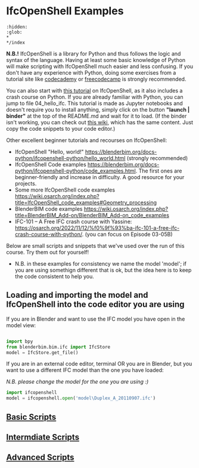 # IfcOpenShell Examples

```{toctree}
:hidden:
:glob:
*
*/index
```

**N.B.!** IfcOpenShell is a library for Python and thus follows the logic and syntax of the language. Having at least some basic knowledge of Python will make scripting with IfcOpenShell much easier and less confusing. If you don't have any experience with Python, doing some exercises from a tutorial site like  [codecademy](https://www.codecademy.com/catalog/language/python "https://www.codecademy.com/catalog/language/python") or  [freecodecamp](https://www.freecodecamp.org/news/learn-python-free-python-courses-for-beginners/ "https://www.freecodecamp.org/news/learn-python-free-python-courses-for-beginners/") is strongly recommended. 

You can also start with [this tutorial](https://github.com/jakob-beetz/ifcopenshell-notebooks) on IfcOpenShell, as it also includes a crash course on Python. If you are already familiar with Python, you can jump to file 04_hello_ifc. This tutorial is made as Jupyter notebooks and doesn't require you to install anything, simply click on the button **"launch | binder"** at the top of the README.md and wait for it to load. (If the binder isn't working, you can check out [this wiki](https://github.com/jakob-beetz/IfcOpenShellScriptingTutorial/wiki), which has the same content. Just copy the code snippets to your code editor.)

Other excellent beginner tutorials and recourses on IfcOpenShell:
- IfcOpenShell "Hello, world!" https://blenderbim.org/docs-python/ifcopenshell-python/hello_world.html (strongly recommended)
- IfcOpenShell Code examples https://blenderbim.org/docs-python/ifcopenshell-python/code_examples.html. The first ones are beginner-friendly and increase in difficulty. A good resource for your projects.
- Some more IfcOpenShell code examples https://wiki.osarch.org/index.php?title=IfcOpenShell_code_examples#Geometry_processing
-  BlenderBIM code examples https://wiki.osarch.org/index.php?title=BlenderBIM_Add-on/BlenderBIM_Add-on_code_examples
- IFC-101 – A Free IFC crash course with Yassine: https://osarch.org/2022/11/12/%f0%9f%93%ba-ifc-101-a-free-ifc-crash-course-with-python/. (you can focus on Episode 03-05B)

Below are small scripts and snippets that we've used over the run of this course. Try them out for yourself!

* N.B. in these examples for consistency we name the model 'model'; if you are using somethign different that is ok, but the idea here is to keep the code consistent to help you.

## Loading and importing the model and IfcOpenShell into the code editor you are using

If you are in Blender and want to use the IFC model you have open in the model view:

```python

import bpy
from blenderbim.bim.ifc import IfcStore
model = IfcStore.get_file()

```
If you are in an external code editor, terminal OR you are in Blender, but you want to use a different IFC model than the one you have loaded:

*N.B. please change the model for the one you are using :)*

```python
import ifcopenshell
model = ifcopenshell.open('model\Duplex_A_20110907.ifc')
```

## [Basic Scripts](/41938/Examples/IfcOpenShell/Basic)
## [Intermdiate Scripts](/41938/Examples/IfcOpenShell/Intermediate)
## [Advanced Scripts](/41938/Examples/IfcOpenShell/Advanced)


[entities]: /41934/Concepts/Entities
[use]: /41934/Uses
[IDE]: /41934/Concepts/IDE





